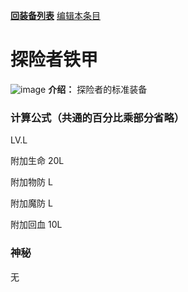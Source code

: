 [**回装备列表**](index.md) [编辑本条目](https://github.com/GuguTown/Wiki/edit/main/equip/探险者铁甲.md)
# 探险者铁甲
![image](https://user-images.githubusercontent.com/35645329/193940543-ae2a600b-38ea-4507-9e05-93a08456a196.png) **介绍：** 探险者的标准装备
### 计算公式（共通的百分比乘部分省略）
LV.L   

附加生命 20L   

附加物防 L   

附加魔防 L    

附加回血 10L   

### 神秘
无
